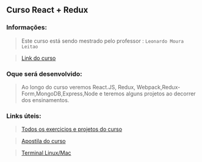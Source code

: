 ## Curso React + Redux


### Informações:

> Este curso está sendo mestrado pelo professor : `Leonardo Moura Leitao`

> [Link do curso](https://www.udemy.com/course/react-redux-pt/)


### Oque será desenvolvido:

> Ao longo do curso veremos React.JS, Redux, Webpack,Redux-Form,MongoDB,Express,Node e teremos alguns projetos ao decorrer dos ensinamentos.

### Links úteis:

> [Todos os exercicios e projetos do curso](https://github.com/cod3rcursos/curso-react-redux)

> [Apostila do curso](http://files.cod3r.com.br/apostila-react-redux.pdf)

> [Terminal Linux/Mac](https://blog.cod3r.com.br/terminal-no-macos-e-linux/)


